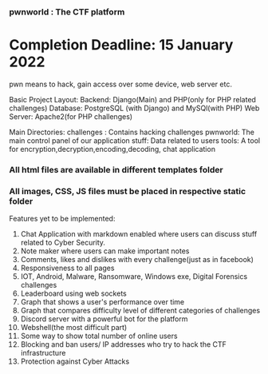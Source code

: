 ### pwnworld : The CTF platform

# Completion Deadline: 15 January 2022
pwn means to hack, gain access over some device, web server etc.

Basic Project Layout:
Backend: Django(Main) and PHP(only for PHP related challenges) 
Database: PostgreSQL (with Django) and MySQl(with PHP)
Web Server: Apache2(for PHP challenges)

Main Directories:
challenges : Contains hacking challenges
pwnworld: The main control panel of our application
stuff: Data related to users
tools: A tool for encryption,decryption,encoding,decoding, chat application

### All html files are available in different templates folder
### All images, CSS, JS files must be placed in respective static folder

Features yet to be implemented:

1. Chat Application with markdown enabled where users can discuss stuff related to Cyber Security.
2. Note maker where users can make important notes
3. Comments, likes and dislikes with every challenge(just as in facebook)
4. Responsiveness to all pages
5. IOT, Android, Malware, Ransomware, Windows exe, Digital Forensics challenges
6. Leaderboard using web sockets
7. Graph that shows a user's performance over time
8. Graph that compares difficulty level of different categories of challenges
9. Discord server with a powerful bot for the platform
10. Webshell(the most difficult part)
11. Some way to show total number of online users
12. Blocking and ban users/ IP addresses who try to hack the CTF infrastructure
13. Protection against Cyber Attacks
